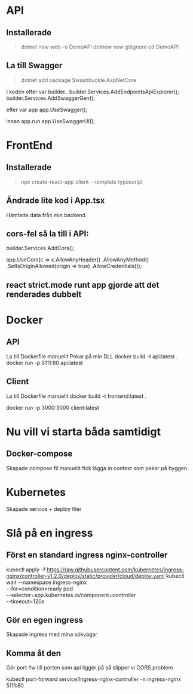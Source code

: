 # API

## Installerade 
> dotnet new web -o DemoAPI
> dotnew new gitignore
> cd DemoAPI

## La till Swagger
> dotnet add package Swashbuckle.AspNetCore

I koden efter var builder..
builder.Services.AddEndpointsApiExplorer();
builder.Services.AddSwaggerGen();

efter var app
app.UseSwagger();

innan app.run
app.UseSwaggerUI();

# FrontEnd

## Installerade

 > npx create-react-app client --template typescript

## Ändrade lite kod i App.tsx

Hämtade data från min backend

## cors-fel så la till i API:
builder.Services.AddCors();

app.UseCors(c => c.AllowAnyHeader()
        .AllowAnyMethod()
        .SetIsOriginAllowed(origin => true)
        .AllowCredentials());

## react strict.mode runt app gjorde att det renderades dubbelt

# Docker

## API

La till Dockerfile manuellt
Pekar på min DLL
docker build -t api:latest .
docker run -p 5111:80 api:latest

## Client

La till Dockerfile manuellt
docker build -t frontend:latest .

docker run -p 3000:3000 client:latest

# Nu vill vi starta båda samtidigt

## Docker-compose

Skapade compose fil manuellt
fick lägga in context som pekar på byggen

# Kubernetes

Skapade service + deploy filer

# Slå på en ingress

## Först en standard ingress nginx-controller 
kubectl apply -f https://raw.githubusercontent.com/kubernetes/ingress-nginx/controller-v1.2.0/deploy/static/provider/cloud/deploy.yaml
kubectl wait --namespace ingress-nginx \
  --for=condition=ready pod \
  --selector=app.kubernetes.io/component=controller \
  --timeout=120s

## Gör en egen ingress

Skapade ingress med mina sökvägar

## Komma åt den

Gör port-fw till porten som api ligger på så slipper vi CORS problem

 kubectl port-forward service/ingress-nginx-controller -n ingress-nginx 5111:80

